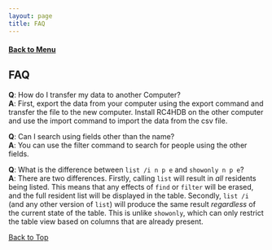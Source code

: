 ```yaml
---
layout: page
title: FAQ
---
```


#### [Back to Menu](../UserGuide.md)

## FAQ

**Q**: How do I transfer my data to another Computer?<br>
**A**: First, export the data from your computer using the export command and transfer the file to the new computer. 
Install RC4HDB on the other computer and use the import command to import the data from the csv file.

**Q**: Can I search using fields other than the name?<br>
**A**: You can use the filter command to search for people using the other fields.

**Q**: What is the difference between `list /i n p e` and `showonly n p e`? <br>
**A**: There are two differences. Firstly, calling `list` will result in *all* residents being listed. This means that 
any effects of `find` or `filter` will be erased, and the full resident list will be displayed in the table. Secondly, 
`list /i` (and any other version of `list`) will produce the same result *regardless* of the current state of the table. 
This is unlike `showonly`, which can only restrict the table view based on columns that are already present.  


[Back to Top](#back-to-menu)
